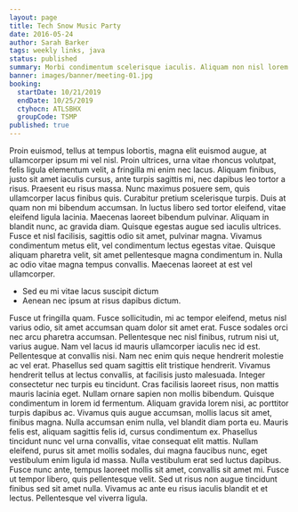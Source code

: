```yaml
---
layout: page
title: Tech Snow Music Party
date: 2016-05-24
author: Sarah Barker
tags: weekly links, java
status: published
summary: Morbi condimentum scelerisque iaculis. Aliquam non nisl lorem. Maecenas.
banner: images/banner/meeting-01.jpg
booking:
  startDate: 10/21/2019
  endDate: 10/25/2019
  ctyhocn: ATLSBHX
  groupCode: TSMP
published: true
---
```

Proin euismod, tellus at tempus lobortis, magna elit euismod augue, at ullamcorper ipsum mi vel nisl. Proin ultrices, urna vitae rhoncus volutpat, felis ligula elementum velit, a fringilla mi enim nec lacus. Aliquam finibus, justo sit amet iaculis cursus, ante turpis sagittis mi, nec dapibus leo tortor a risus. Praesent eu risus massa. Nunc maximus posuere sem, quis ullamcorper lacus finibus quis. Curabitur pretium scelerisque turpis. Duis at quam non mi bibendum accumsan. In luctus libero sed tortor eleifend, vitae eleifend ligula lacinia. Maecenas laoreet bibendum pulvinar. Aliquam in blandit nunc, ac gravida diam. Quisque egestas augue sed iaculis ultrices. Fusce et nisl facilisis, sagittis odio sit amet, pulvinar magna. Vivamus condimentum metus elit, vel condimentum lectus egestas vitae. Quisque aliquam pharetra velit, sit amet pellentesque magna condimentum in. Nulla ac odio vitae magna tempus convallis. Maecenas laoreet at est vel ullamcorper.

* Sed eu mi vitae lacus suscipit dictum
* Aenean nec ipsum at risus dapibus dictum.

Fusce ut fringilla quam. Fusce sollicitudin, mi ac tempor eleifend, metus nisl varius odio, sit amet accumsan quam dolor sit amet erat. Fusce sodales orci nec arcu pharetra accumsan. Pellentesque nec nisl finibus, rutrum nisi ut, varius augue. Nam vel lacus id mauris ullamcorper iaculis nec id est. Pellentesque at convallis nisi. Nam nec enim quis neque hendrerit molestie ac vel erat. Phasellus sed quam sagittis elit tristique hendrerit. Vivamus hendrerit tellus at lectus convallis, at facilisis justo malesuada. Integer consectetur nec turpis eu tincidunt.
Cras facilisis laoreet risus, non mattis mauris lacinia eget. Nullam ornare sapien non mollis bibendum. Quisque condimentum in lorem id fermentum. Aliquam gravida lorem nisi, ac porttitor turpis dapibus ac. Vivamus quis augue accumsan, mollis lacus sit amet, finibus magna. Nulla accumsan enim nulla, vel blandit diam porta eu. Mauris felis est, aliquam sagittis felis id, cursus condimentum ex. Phasellus tincidunt nunc vel urna convallis, vitae consequat elit mattis. Nullam eleifend, purus sit amet mollis sodales, dui magna faucibus nunc, eget vestibulum enim ligula id massa. Nulla vestibulum erat sed luctus dapibus. Fusce nunc ante, tempus laoreet mollis sit amet, convallis sit amet mi. Fusce ut tempor libero, quis pellentesque velit. Sed ut risus non augue tincidunt finibus sed sit amet nulla. Vivamus ac ante eu risus iaculis blandit et et lectus. Pellentesque vel viverra ligula.
